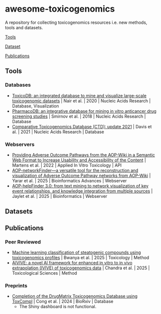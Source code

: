 # awesome-toxicogenomics
A repository for collecting toxicogenomics resources i.e. new methods, tools and datasets.


[Tools](#tools)

[Dataset](#datasets)

[Publications](#publications)

## Tools
### Databases 
  - [ToxicoDB: an integrated database to mine and visualize large-scale toxicogenomic datasets](https://academic.oup.com/nar/article/48/W1/W455/5838860) | Nair et al. | 2020 | Nucleic Acids Research | Database, Visualization
  - [PharmacoDB: an integrative database for mining in vitro anticancer drug screening studies](https://academic.oup.com/nar/article/46/D1/D994/4372597) | Smirnov et al. | 2018 | Nucleic Acids Research | Database
  - [Comparative Toxicogenomics Database (CTD): update 2021](https://doi.org/10.1093/nar/gkaa891) | Davis et al. | 2021 | Nucleic Acids Research | Database

### Webservers
- [Providing Adverse Outcome Pathways from the AOP-Wiki in a Semantic Web Format to Increase Usability and Accessibility of the Content](https://doi.org/10.1089/aivt.2021.0010) | Martens et al. | 2022 | Applied In Vitro Toxicology | API
- [AOP-networkFinder—a versatile tool for the reconstruction and visualization of Adverse Outcome Pathway networks from AOP-Wiki](https://doi.org/10.1093/bioadv/vbaf007) | Yarar et al. | 2025 | Bioinformatics Advances | Webserver
- [AOP-helpFinder 3.0: from text mining to network visualization of key event relationships, and knowledge integration from multiple sources](https://doi.org/10.1093/bioinformatics/btaf381) | Jaylet et al. | 2025 | Bioinformatics | Webserver

## Datasets


## Publications

### Peer Reviewed
- [Machine learning classification of steatogenic compounds using toxicogenomics profiles](https://www.sciencedirect.com/science/article/pii/S0300483X25001969) | Bwanya et al. | 2025 | Toxicology | Method
- [AIVIVE: a novel AI framework for enhanced in vitro to in vivo extrapolation (IVIVE) of toxicogenomics data](https://academic.oup.com/toxsci/article/207/2/361/8210080) | Chandra et al. | 2025 | Toxicological Sciences | Method

### Preprints 
- [Completion of the DrugMatrix Toxicogenomics Database using ToxCompl](https://www.biorxiv.org/content/10.1101/2024.03.26.586669v2.full) | Cong et al. | 2024 | BioRxiv | Database
  - The Shiny dashboard is not functional.
